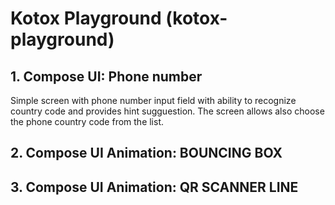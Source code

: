 # Kotox Playground (kotox-playground)


## 1. Compose UI: Phone number

Simple screen with phone number input field with ability to recognize country code and provides hint sugguestion. 
The screen allows also choose the phone country code from the list.  



## 2. Compose UI Animation: BOUNCING BOX


## 3. Compose UI Animation: QR SCANNER LINE


